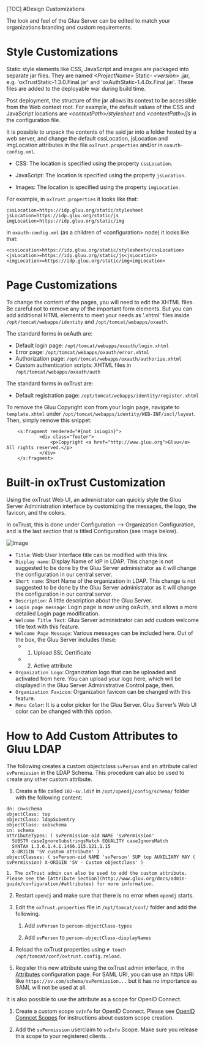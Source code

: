 
[TOC]
#Design Customizations

The look and feel of the Gluu Server can be edited to match your
organizations branding and custom requirements.

# Style Customizations

Static style elements like CSS, JavaScript and images are packaged into
separate jar files. They are named _\<ProjectName\>_ Static-
_\<version\>_ .jar, e.g. 'oxTrustStatic-1.3.0.Final.jar' and
'oxAuthStatic-1.4.0x.Final.jar'. These files are added to the deployable
war during build time.

Post deployment, the structure of the jar allows its context to be
accessible from the Web context root. For example, the default values of
the CSS and JavaScript locations are *\<contextPath\>/stylesheet* and
*\<contextPath\>/js* in the configuration file.

It is possible to unpack the contents of the said jar into a folder
hosted by a web server, and change the default cssLocation, jsLocation
and imgLocation attributes in the file `oxTrust.properties` and/or in
`oxauth-config.xml`.

* CSS: The location is specified using the property `cssLocation`.

* JavaScript: The location is specified using the property `jsLocation`.

* Images: The location is specified using the property `imgLocation`.

For example, in `oxTrust.properties` it looks like that:

```
cssLocation=https://idp.gluu.org/static/stylesheet
jsLocation=https://idp.gluu.org/static/js
imgLocation=https://idp.gluu.org/static/img
```

in `oxauth-config.xml` (as a children of \<configuration\> node) it
looks like that:

```
<cssLocation>https://idp.gluu.org/static/stylesheet</cssLocation>
<jsLocation>=https://idp.gluu.org/static/js<jsLocation>
<imgLocation>=https://idp.gluu.org/static/img<imgLocation>
```

# Page Customizations

To change the content of the pages, you will need to edit the XHTML
files. Be careful not to remove any of the important form elements. But
you can add additional HTML elements to meet your needs as '.xhtml'
files inside `/opt/tomcat/webapps/identity` and
`/opt/tomcat/webapps/oxauth`.

The standard forms in oxAuth are:

- Default login page: `/opt/tomcat/webapps/oxauth/login.xhtml`
- Error page: `/opt/tomcat/webapps/oxauth/error.xhtml`
- Authorization page: `/opt/tomcat/webapps/oxauth/authorize.xhtml`
- Custom authentication scripts: XHTML files in `/opt/tomcat/webapps/oxauth/auth`

The standard forms in oxTrust are:

- Default registration page: `/opt/tomcat/webapps/identity/register.xhtml`

To remove the Gluu Copyright icon from your login page, navigate to
`template.xhtml` under
`/opt/tomcat/webapps/identity/WEB-INF/incl/layout`. Then, simply remove
this snippet:

```
    <s:fragment rendered="#{not isLogin}">
            <div class="footer">
                <p>Copyright <a href="http://www.gluu.org">Gluu</a> All rights reserved.</p>
            </div>
    </s:fragment>
```

# Built-in oxTrust Customization

Using the oxTrust Web UI, an administrator can quickly style the Gluu
Server Administration interface by customizing the messages, the logo,
the favicon, and the colors.

In oxTrust, this is done under Configuration --> Organization Configuration,
and is the last section that is titled Configuration (see image below).

![Image](https://raw.githubusercontent.com/GluuFederation/docs/master/sources/img/WebUI_modification/oxtrust/oxTrust_GUI_mod_configuration_overview.png?raw=true)

- `Title`: Web User Interface title can be modified with this link. 
- `Display name`: Display Name of IdP in LDAP. This change is not
  suggested to be done by the Gluu Server administrator as it will
  change the configuration in our central server.
- `Short name`: Short Name of the organization in LDAP. This change is
  not suggested to be done by the Gluu Server administrator as it will
  change the configuration in our central server.
- `Description`: A little description about the Gluu Server.
- `Login page message`: Login page is now using oxAuth, and allows a
  more detailed Login page modification.
- `Welcome Title Text`: Gluu Server administrator can add custom welcome
  title text with this feature.
- `Welcome Page Message`: Various messages can be included here. Out of
  the box, the Gluu Server includes these: 
  - 1. Upload SSL Certificate
  - 2. Active attribute
- `Organization Logo`: Organization logo that can be uploaded and
  activated from here. You can upload your logo here, which will be
  displayed in the Gluu Server Administrative Control page, then.
- `Organization Favicon`: Organization favicon can be changed with this feature. 
- `Menu Color`: It is a color picker for the Gluu Server. Gluu Server’s
  Web UI color can be changed with this option.

# How to Add Custom Attributes to Gluu LDAP

The following creates a custom objectclass `svPerson` and an attribute called `svPermission` in the LDAP Schema. This procedure can also be used to create any other custom attribute.

1. Create a file called `102-sv.ldif` in `/opt/opendj/config/schema/` folder with the following content:

```
dn: cn=schema
objectClass: top
objectClass: ldapSubentry
objectClass: subschema
cn: schema
attributeTypes: ( svPermission-oid NAME 'svPermission'
  SUBSTR caseIgnoreSubstringsMatch EQUALITY caseIgnoreMatch
  SYNTAX 1.3.6.1.4.1.1466.115.121.1.15
  X-ORIGIN 'SV custom attribute' )
objectClasses: ( svPerson-oid NAME 'svPerson' SUP top AUXILIARY MAY ( svPermission) X-ORIGIN 'SV - Custom objectclass' )
```
	1. The oxTrust admin can also be used to add the custom attribute. Please see the [Attribute Section](http://www.gluu.org/docs/admin-guide/configuration/#attributes) for more information.
 
2. Restart `opendj` and make sure that there is no error when `opendj` starts.

3. Edit the `oxTrust.properties` file in `/opt/tomcat/conf/` folder and add the following.

	1. Add `svPerson` to `person-objectClass-types`

	2. Add `svPerson` to `person-objectClass-displayNames`

4. Reload the oxTrust properties using `# touch /opt/tomcat/conf/oxtrust.config.reload`.

5. Register this new attribute using the oxTrust admin interface, in the [Attributes](http://www.gluu.org/docs/admin-guide/configuration/#attributes) configuration page. 
For SAML URI, you can use an https URI like `https://sv.com/schema/svPermission...` but it has no importance as SAML will not be used at all.

It is also possible to use the attribute as a scope for OpenID Connect.

1. Create a custom scope `svInfo` for OpenID Connect. Please see [OpenID Conncet Scopes](http://www.gluu.org/docs/admin-guide/openid-connect/#scopes) for instructions about custom scope creation.

2. Add the `svPermission` userclaim to `svInfo` Scope. Make sure you release this scope to your registered clients.
.
